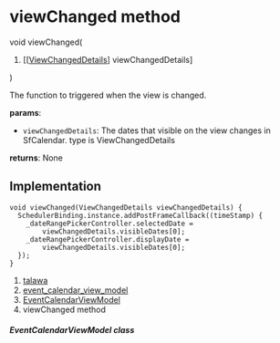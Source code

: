 
<div>

# viewChanged method

</div>


void viewChanged(

1.  [[[ViewChangedDetails](https://pub.dev/documentation/syncfusion_flutter_calendar/28.2.3/calendar/ViewChangedDetails-class.md)]
    viewChangedDetails]

)



The function to triggered when the view is changed.

**params**:

-   `viewChangedDetails`: The dates that visible on the view changes in
    SfCalendar. type is ViewChangedDetails

**returns**: None



## Implementation

``` language-dart
void viewChanged(ViewChangedDetails viewChangedDetails) {
  SchedulerBinding.instance.addPostFrameCallback((timeStamp) {
    _dateRangePickerController.selectedDate =
        viewChangedDetails.visibleDates[0];
    _dateRangePickerController.displayDate =
        viewChangedDetails.visibleDates[0];
  });
}
```







1.  [talawa](../../index.md)
2.  [event_calendar_view_model](../../view_model_after_auth_view_models_event_view_models_event_calendar_view_model/)
3.  [EventCalendarViewModel](../../view_model_after_auth_view_models_event_view_models_event_calendar_view_model/EventCalendarViewModel-class.md)
4.  viewChanged method

##### EventCalendarViewModel class







